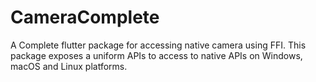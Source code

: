 # CameraComplete
A Complete flutter package for accessing native camera using FFI. This package exposes a uniform APIs to access to native APIs on Windows, macOS and Linux platforms.
